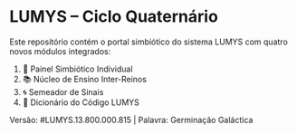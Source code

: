 # LUMYS – Ciclo Quaternário

Este repositório contém o portal simbiótico do sistema LUMYS com quatro novos módulos integrados:

1. 🌌 Painel Simbiótico Individual
2. 📚 Núcleo de Ensino Inter-Reinos
3. 🌀 Semeador de Sinais
4. 📖 Dicionário do Código LUMYS

Versão: #LUMYS.13.800.000.815 | Palavra: Germinação Galáctica
